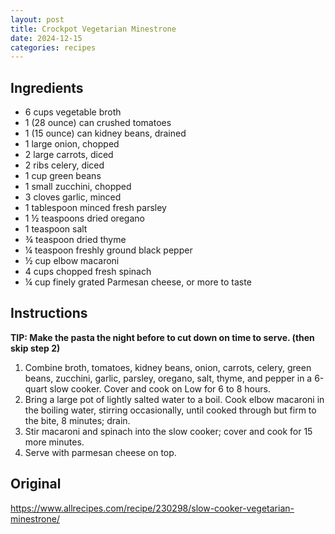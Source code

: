 ```yaml
---
layout: post
title: Crockpot Vegetarian Minestrone
date: 2024-12-15
categories: recipes
---
```

Ingredients
--
- 6 cups vegetable broth
- 1 (28 ounce) can crushed tomatoes
- 1 (15 ounce) can kidney beans, drained
- 1 large onion, chopped
- 2 large carrots, diced
- 2 ribs celery, diced
- 1 cup green beans
- 1 small zucchini, chopped
- 3 cloves garlic, minced
- 1 tablespoon minced fresh parsley
- 1 ½ teaspoons dried oregano
- 1 teaspoon salt
- ¾ teaspoon dried thyme
- ¼ teaspoon freshly ground black pepper
- ½ cup elbow macaroni
- 4 cups chopped fresh spinach
- ¼ cup finely grated Parmesan cheese, or more to taste

Instructions
--

**TIP: Make the pasta the night before to cut down on time to serve. (then skip step 2)**

1. Combine broth, tomatoes, kidney beans, onion, carrots, celery, green beans, zucchini, garlic, parsley, oregano, salt, thyme, and pepper in a 6-quart slow cooker. Cover and cook on Low for 6 to 8 hours.
2. Bring a large pot of lightly salted water to a boil. Cook elbow macaroni in the boiling water, stirring occasionally, until cooked through but firm to the bite, 8 minutes; drain.
3. Stir macaroni and spinach into the slow cooker; cover and cook for 15 more minutes.
4. Serve with parmesan cheese on top.

Original
--
https://www.allrecipes.com/recipe/230298/slow-cooker-vegetarian-minestrone/